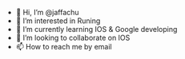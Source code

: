 - 👋 Hi, I’m @jaffachu
- 👀 I’m interested in Runing
- 🌱 I’m currently learning IOS & Google developing
- 💞️ I’m looking to collaborate on IOS
- 📫 How to reach me by email

<!---
jaffachu/jaffachu is a ✨ special ✨ repository because its `README.md` (this file) appears on your GitHub profile.
You can click the Preview link to take a look at your changes.
--->
